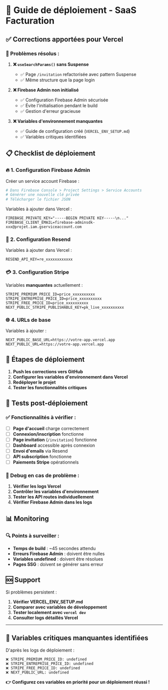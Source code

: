 # 🚀 Guide de déploiement - SaaS Facturation

## ✅ Corrections apportées pour Vercel

### 🔧 Problèmes résolus :

1. **❌ `useSearchParams()` sans Suspense**

   - ✅ Page `/invitation` refactorisée avec pattern Suspense
   - ✅ Même structure que la page login

2. **❌ Firebase Admin non initialisé**

   - ✅ Configuration Firebase Admin sécurisée
   - ✅ Évite l'initialisation pendant le build
   - ✅ Gestion d'erreur gracieuse

3. **❌ Variables d'environnement manquantes**
   - ✅ Guide de configuration créé (`VERCEL_ENV_SETUP.md`)
   - ✅ Variables critiques identifiées

## 📋 Checklist de déploiement

### 🔥 1. Configuration Firebase Admin

Créer un service account Firebase :

```bash
# Dans Firebase Console > Project Settings > Service Accounts
# Générer une nouvelle clé privée
# Télécharger le fichier JSON
```

Variables à ajouter dans Vercel :

```
FIREBASE_PRIVATE_KEY="-----BEGIN PRIVATE KEY-----\n..."
FIREBASE_CLIENT_EMAIL=firebase-adminsdk-xxx@projet.iam.gserviceaccount.com
```

### 📧 2. Configuration Resend

Variables à ajouter dans Vercel :

```
RESEND_API_KEY=re_xxxxxxxxxxxx
```

### 💳 3. Configuration Stripe

Variables **manquantes** actuellement :

```
STRIPE_PREMIUM_PRICE_ID=price_xxxxxxxxxx
STRIPE_ENTREPRISE_PRICE_ID=price_xxxxxxxxxx
STRIPE_FREE_PRICE_ID=price_xxxxxxxxxx
NEXT_PUBLIC_STRIPE_PUBLISHABLE_KEY=pk_live_xxxxxxxxxx
```

### 🌐 4. URLs de base

Variables à ajouter :

```
NEXT_PUBLIC_BASE_URL=https://votre-app.vercel.app
NEXT_PUBLIC_URL=https://votre-app.vercel.app
```

## 🚀 Étapes de déploiement

1. **Push les corrections vers GitHub**
2. **Configurer les variables d'environnement dans Vercel**
3. **Redéployer le projet**
4. **Tester les fonctionnalités critiques**

## 🧪 Tests post-déploiement

### ✅ Fonctionnalités à vérifier :

- [ ] **Page d'accueil** charge correctement
- [ ] **Connexion/inscription** fonctionne
- [ ] **Page invitation** (`/invitation`) fonctionne
- [ ] **Dashboard** accessible après connexion
- [ ] **Envoi d'emails** via Resend
- [ ] **API subscription** fonctionne
- [ ] **Paiements Stripe** opérationnels

### 🐛 Debug en cas de problème :

1. **Vérifier les logs Vercel**
2. **Contrôler les variables d'environnement**
3. **Tester les API routes individuellement**
4. **Vérifier Firebase Admin dans les logs**

## 📊 Monitoring

### 🔍 Points à surveiller :

- **Temps de build** : ~45 secondes attendu
- **Erreurs Firebase Admin** : doivent être nulles
- **Variables undefined** : doivent être résolues
- **Pages SSG** : doivent se générer sans erreur

## 🆘 Support

Si problèmes persistent :

1. **Vérifier VERCEL_ENV_SETUP.md**
2. **Comparer avec variables de développement**
3. **Tester localement avec `vercel dev`**
4. **Consulter logs détaillés Vercel**

---

## 🎯 Variables critiques manquantes identifiées

D'après les logs de déploiement :

```
❌ STRIPE_PREMIUM_PRICE_ID: undefined
❌ STRIPE_ENTREPRISE_PRICE_ID: undefined
❌ STRIPE_FREE_PRICE_ID: undefined
❌ NEXT_PUBLIC_URL: undefined
```

**👉 Configurez ces variables en priorité pour un déploiement réussi !**
